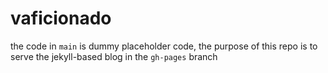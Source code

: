 # vaficionado

the code in `main` is dummy placeholder code, the purpose of this repo is to serve the jekyll-based blog in the `gh-pages` branch
